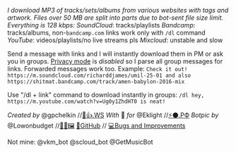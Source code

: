 *I download MP3 of tracks/sets/albums from various websites with tags and artwork. Files over 50 MB are split into parts due to bot-sent file size limit. Everything is 128 kbps:*
*SoundCloud*: tracks/playlists
*Bandcamp*: tracks/albums, non-`bandcamp.com` links work only with `/dl` command
*YouTube*: videos/playlists/no live streams pls
*Mixcloud*: unstable and slow

Send a message with links and I will instantly download them in PM or ask you in groups. [Privacy mode](https://core.telegram.org/bots#privacy-mode) is _disabled_ so I parse all group messages for links. Forwarded messages work too. Example:
`Check it out! https://m.soundcloud.com/richarddjames/umil-25-01 and also https://shitmat.bandcamp.com/track/amen-babylon-2016-mix`

Use "/dl + link" command to download instantly in groups:
`/dl hey, https://m.youtube.com/watch?v=Ug0y1ZhdHT0 is neat!`

*Created by* @gpchelkin //[🐝👍.WS](http://xn--lo8h6c.ws/)
*With* 🖤 *for* @Eklight //[⚡⚫.РФ](http://Электрокружок.РФ)
*Botpic by* @Lowonbudget //[👩‍🎨🖼️](https://www.behance.net/lowonbudget)
[🌟GitHub](https://github.com/gpchelkin/scdlbot) // [💻Bugs and Improvements](https://github.com/gpchelkin/scdlbot/issues)

Not mine: @vkm\_bot @scloud\_bot @GetMusicBot
